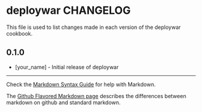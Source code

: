 deploywar CHANGELOG
===================

This file is used to list changes made in each version of the deploywar cookbook.

0.1.0
-----
- [your_name] - Initial release of deploywar

- - -
Check the [Markdown Syntax Guide](http://daringfireball.net/projects/markdown/syntax) for help with Markdown.

The [Github Flavored Markdown page](http://github.github.com/github-flavored-markdown/) describes the differences between markdown on github and standard markdown.
